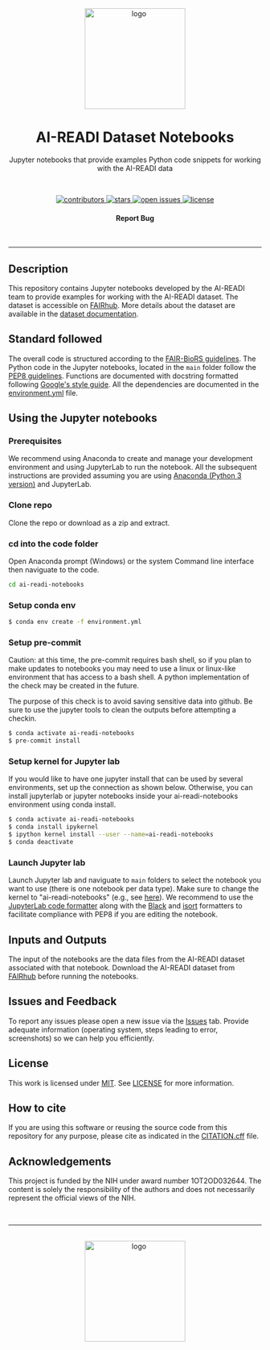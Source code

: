 <div align="center">

<img src="https://freesvg.org/img/1653682897science-svgrepo-com.png" alt="logo" width="200" height="auto" />

<br />

<h1> AI-READI Dataset Notebooks </h1>

<p>
Jupyter notebooks that provide examples Python code snippets for working with the AI-READI data
</p>

<br />

<p>
  <a href="https://github.com/AI-READI/template/graphs/contributors">
    <img src="https://img.shields.io/github/contributors/AI-READI/template.svg?style=flat-square" alt="contributors" />
  </a>
  <a href="https://github.com/AI-READI/template/stargazers">
    <img src="https://img.shields.io/github/stars/AI-READI/template.svg?style=flat-square" alt="stars" />
  </a>
  <a href="https://github.com/AI-READI/template/issues/">
    <img src="https://img.shields.io/github/issues/AI-READI/template.svg?style=flat-square" alt="open issues" />
  </a>
  <a href="https://github.com/AI-READI/template/blob/main/LICENSE">
    <img src="https://img.shields.io/github/license/AI-READI/template.svg?style=flat-square" alt="license" />
  </a>
</p>
   
<h4
    <a href="https://github.com/AI-READI/ai-readi-dataset-notebooks/issues">Report Bug</a>
  </h4>
</div>

<br />

---

## Description

This repository contains Jupyter notebooks developed by the AI-READI team to provide examples for working with the AI-READI dataset. The dataset is accessible on [FAIRhub](https://doi.org/10.60775/fairhub.1). More details about the dataset are available in the [dataset documentation](https://docs.aireadi.org).

## Standard followed
The overall code is structured according to the [FAIR-BioRS guidelines](https://fair-biors.org/). The Python code in the Jupyter notebooks, located in the `main` folder follow the [PEP8 guidelines](https://peps.python.org/pep-0008). Functions are documented with docstring formatted following [Google's style guide](https://google.github.io/styleguide/pyguide.html#38-comments-and-docstrings). All the dependencies are documented in the [environment.yml](environment.yml) file.

## Using the Jupyter notebooks

### Prerequisites
We recommend using Anaconda to create and manage your development environment and using JupyterLab to run the notebook. All the subsequent instructions are provided assuming you are using [Anaconda (Python 3 version)](https://www.anaconda.com/products/individual) and JupyterLab.

### Clone repo
Clone the repo or download as a zip and extract.

### cd into the code folder

Open Anaconda prompt (Windows) or the system Command line interface then naviguate to the code.
```sh
cd ai-readi-notebooks
```

### Setup conda env 
```sh
$ conda env create -f environment.yml
```
### Setup pre-commit
Caution: at this time, the pre-commit requires bash shell, so if you plan to make updates to notebooks you may need to use a linux or linux-like environment that has access to a bash shell. A python implementation of the check may be created in the future.

The purpose of this check is to avoid saving sensitive data into github. Be sure to use the jupyter tools to clean the outputs before attempting a checkin.
```sh
$ conda activate ai-readi-notebooks
$ pre-commit install
```

### Setup kernel for Jupyter lab
If you would like to have one jupyter install that can be used by several environments, set up the connection as shown below. Otherwise, you can install jupyterlab or jupyter notebooks inside your ai-readi-notebooks environment using conda install.
```sh
$ conda activate ai-readi-notebooks
$ conda install ipykernel
$ ipython kernel install --user --name=ai-readi-notebooks
$ conda deactivate
```

### Launch Jupyter lab
Launch Jupyter lab and naviguate to `main` folders to select the notebook you want to use (there is one notebook per data type). Make sure to change the kernel to "ai-readi-notebooks" (e.g., see [here](https://doc.cocalc.com/howto/jupyter-kernel-selection.html#cocalc-s-jupyter-notebook)). We recommend to use the [JupyterLab code formatter](https://github.com/ryantam626/jupyterlab_code_formatter) along with the [Black](https://github.com/psf/black) and [isort](https://github.com/PyCQA/isort) formatters to facilitate compliance with PEP8 if you are editing the notebook.

## Inputs and Outputs

The input of the notebooks are the data files from the AI-READI dataset associated with that notebook. Download the AI-READI dataset from [FAIRhub](https://doi.org/10.60775/fairhub.1) before running the notebooks. 

## Issues and Feedback

To report any issues please open a new issue via the [Issues](https://github.com/AI-READI/ai-readi-notebooks/issues) tab. Provide adequate information (operating system, steps leading to error, screenshots) so we can help you efficiently.

## License
This work is licensed under
[MIT](https://opensource.org/licenses/mit). See [LICENSE](https://github.com/AI-READI/ai-readi-notebooks/blob/main/LICENSE) for more information.

## How to cite

If you are using this software or reusing the source code from this repository for any purpose, please cite as indicated in the [CITATION.cff](CITATION.cff) file.

## Acknowledgements

This project is funded by the NIH under award number 1OT2OD032644. The content is solely the responsibility of the authors and does not necessarily represent the official views of the NIH.

<br />

---

<br />

<div align="center">

<a href="https://aireadi.org">
  <img src="https://fairdataihub.org/images/hero/aireadi-logo.png" alt="logo" width="200" height="auto" />
</a>

</div>

